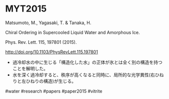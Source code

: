 # MYT2015

Matsumoto, M., Yagasaki, T. & Tanaka, H.

Chiral Ordering in Supercooled Liquid Water and Amorphous Ice.

Phys. Rev. Lett. 115, 197801 (2015).

http://doi.org/10.1103/PhysRevLett.115.197801


* 過冷却水の中に生じる「構造化した水」の正体が氷とは全く別の構造を持つことを解明した。
* 水を深く過冷却すると、秩序が高くなると同時に、局所的な光学異性(右ひねりと左ひねりの構造)が生じる。

[](http://youtu.be/INqkQaPLrR0)



#water #research #papers #paper2015 #vitrite



